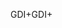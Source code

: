 <span data-ttu-id="e86b3-101">GDI+</span><span class="sxs-lookup"><span data-stu-id="e86b3-101">GDI+</span></span>